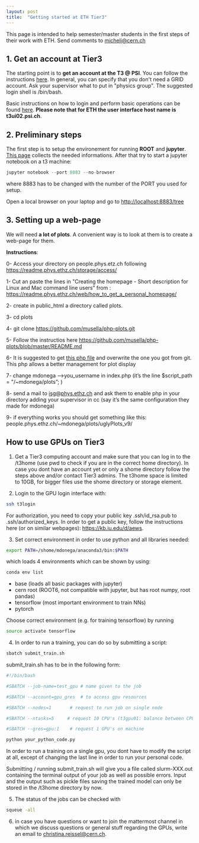 ```yaml
---
layout: post
title:  "Getting started at ETH Tier3"
---
```


This page is intended to help semester/master students in the first steps of their work with ETH. Send comments to micheli@cern.ch

## 1. Get an account at Tier3

The starting point is to **get an account at the T3 @ PSI**. You can follow the instructions [here](https://wiki.chipp.ch/twiki/bin/view/CmsTier3/HowToGetAccount). In general, you can specify that you don't
need a GRID account. Ask your supervisor what to put in "physics group". The suggested login shell is /bin/bash.

Basic instructions on how to login and perform basic operations can be found [here](https://wiki.chipp.ch/twiki/bin/view/CmsTier3/HowToSetupYourAccount). **Please note that for ETH the user interface host name is t3ui02.psi.ch**. 

## 2. Preliminary steps

The first step is to setup the environement for running **ROOT** and **jupyter**. [This page](https://wiki.chipp.ch/twiki/bin/view/CmsTier3/HowToWorkInCmsEnv#The_ROOT_Environment_and_Jupyter) collects the needed informations. 
After that try to start a jupyter notebook on a t3 machine:

```python
jupyter notebook --port 8883 --no-browser 
```

where 8883 has to be changed with the number of the PORT you used for setup.

Open a local browser on your laptop and go to <http://localhost:8883/tree>

## 3. Setting up a web-page

We will need **a lot of plots**. A convenient way is to look at them is to create a web-page for them.

**Instructions**:

0- Access your directory on people.phys.etz.ch following <https://readme.phys.ethz.ch/storage/access/>

1- Cut an paste the lines in  "Creating the homepage - Short description for Linux and Mac command line users” from :  <https://readme.phys.ethz.ch/web/how_to_get_a_personal_homepage/>

2- create in public_html a directory called plots.

3- cd plots

4- git clone https://github.com/musella/php-plots.git 

5- Follow the instructios here <https://github.com/musella/php-plots/blob/master/README.md>

6- It is suggested to get [this php file](https://github.com/michelif/ETH-Students-instuctions/blob/master/index_for_students.php) and overwrite the one you got from git. This php allows a better management for plot display

7- change mdonega —>you_username in index.php
   (it’s the line    $script_path = "/~mdonega/plots”;   )
   
8- send a mail to isg@phys.ethz.ch and ask them to enable php in your directory adding your supervisor in cc (say it’s the same configuration they made for mdonega) 

9- if everything works you should get something like this: 
     people.phys.ethz.ch/~mdonega/plots/uglyPlots_v9/
     
## How to use GPUs on Tier3

1. Get a Tier3 computing account and make sure that you can log in to the /t3home (use pwd to check if you are in the correct home directory). In case you dont have an account yet or only a shome directory follow the steps above and/or contact Tier3 admins. The t3home space is limited to 10GB, for bigger files use the shome directory or storage element.

2. Login to the GPU login interface with:

```bash
ssh t3login
```
For authorization, you need to copy your public key .ssh/id_rsa.pub to .ssh/authorized_keys. In order to get a public key, follow the instructions here (or on similar webpages): https://kb.iu.edu/d/aews.

3. Set correct environment in order to use python and all libraries needed:

```bash
export PATH=/shome/mdonega/anaconda3/bin:$PATH
```

which loads 4 environments which can be shown by using:

```bash
conda env list
```

- base (loads all basic packages with jupyter)
- cern root (ROOT6, not compatible with jupyter, but has root numpy, root pandas) 
- tensorflow (most important environment to train NNs)
- pytorch

Choose correct environment (e.g. for training tensorflow) by running

```bash
source activate tensorflow
```

4. In order to run a training, you can do so by submitting a script:

```bash
sbatch submit_train.sh
```

submit_train.sh has to be in the following form:

```bash
#!/bin/bash

#SBATCH --job-name=test_gpu # name given to the job                    

#SBATCH --account=gpu_gres  # to access gpu resources

#SBATCH --nodes=1       # request to run job on single node                                       

#SBATCH --ntasks=5     # request 10 CPU's (t3gpu01: balance between CPU and GPU : 5CPU/1GPU)      

#SBATCH --gres=gpu:1    # request 1 GPU's on machine                                         

python your_python_code.py

```
In order to run a training on a single gpu, you dont have to modify the script at all, except of changing the last line in order to run your personal code.

Submitting / running submit_train.sh will give you a file called slurm-XXX.out containing the terminal output of your job as well as possible errors. Input and the output such as pickle files saving the trained model can only be stored in the /t3home directory by now.

5. The status of the jobs can be checked with 

```bash
squeue -all
```

6. in case you have questions or want to join the mattermost channel in which we discuss questions or general stuff
regarding the GPUs, write an email to christina.reissel@cern.ch.

